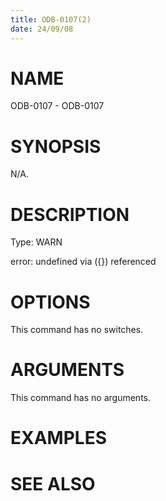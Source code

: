 ```yaml
---
title: ODB-0107(2)
date: 24/09/08
---
```


# NAME

ODB-0107 - ODB-0107

# SYNOPSIS

N/A.

# DESCRIPTION

Type: WARN

error: undefined via ({}) referenced

# OPTIONS

This command has no switches.

# ARGUMENTS

This command has no arguments.

# EXAMPLES

# SEE ALSO
